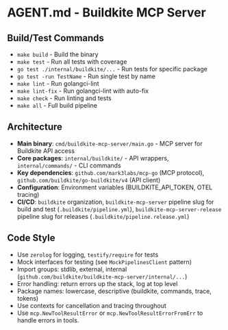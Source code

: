 # AGENT.md - Buildkite MCP Server

## Build/Test Commands
- `make build` - Build the binary
- `make test` - Run all tests with coverage
- `go test ./internal/buildkite/...` - Run tests for specific package
- `go test -run TestName` - Run single test by name
- `make lint` - Run golangci-lint
- `make lint-fix` - Run golangci-lint with auto-fix
- `make check` - Run linting and tests
- `make all` - Full build pipeline

## Architecture
- **Main binary**: `cmd/buildkite-mcp-server/main.go` - MCP server for Buildkite API access
- **Core packages**: `internal/buildkite/` - API wrappers, `internal/commands/` - CLI commands
- **Key dependencies**: `github.com/mark3labs/mcp-go` (MCP protocol), `github.com/buildkite/go-buildkite/v4` (API client)
- **Configuration**: Environment variables (BUILDKITE_API_TOKEN, OTEL tracing)
- **CI/CD**: `buildkite` organization, `buildkite-mcp-server` pipeline slug for build and test (`.buildkite/pipeline.yml`), `buildkite-mcp-server-release` pipeline slug for releases (`.buildkite/pipeline.release.yml`)

## Code Style
- Use `zerolog` for logging, `testify/require` for tests
- Mock interfaces for testing (see `MockPipelinesClient` pattern)
- Import groups: stdlib, external, internal (`github.com/buildkite/buildkite-mcp-server/internal/...`)
- Error handling: return errors up the stack, log at top level
- Package names: lowercase, descriptive (buildkite, commands, trace, tokens)
- Use contexts for cancellation and tracing throughout
- Use `mcp.NewToolResultError` or `mcp.NewToolResultErrorFromErr` to handle errors in tools.